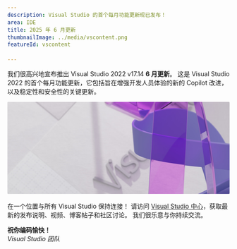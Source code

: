 ```yaml
---
description: Visual Studio 的首个每月功能更新现已发布！
area: IDE
title: 2025 年 6 月更新
thumbnailImage: ../media/vscontent.png
featureId: vscontent

---
```



我们很高兴地宣布推出 Visual Studio 2022 v17.14 **6 月更新**。 这是 Visual Studio 2022 的首个每月功能更新，它包括旨在增强开发人员体验的新的 Copilot 改进，以及稳定性和安全性的关键更新。

![主要](../media/hero.png)

在一个位置与所有 Visual Studio 保持连接！ 请访问 [Visual Studio 中心](https://aka.ms/vshub)，获取最新的发布说明、视频、博客帖子和社区讨论。 我们很乐意与你持续交流。

**祝你编码愉快！**  
*Visual Studio 团队*
